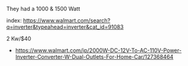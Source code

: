 They had a 1000 & 1500 Watt

index: https://www.walmart.com/search?q=inverter&typeahead=inverter&cat_id=91083

2 Kw/$40
- https://www.walmart.com/ip/2000W-DC-12V-To-AC-110V-Power-Inverter-Converter-W-Dual-Outlets-For-Home-Car/127368464
